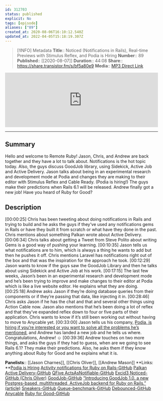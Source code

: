 ```yaml
---
id: 312703
status: published
explicit: No
tags: [episode]
aliases: ["89"]
created_at: 2020-08-06T16:10:12.540Z
updated_at: 2022-04-05T15:18:19.307Z
---
```


> [!INFO] Metadata
> **Title**:: Noticed (Notifications in Rails), Real-time Previews with Stimulus Reflex, and Podia is Hiring
> **Number**:: 89
> **Published**:: [[2020-08-07]]
> **Duration**:: 44:08
> **Share**:: <https://share.transistor.fm/s/bf5a80e9>
> **Media**:: [MP3 Direct Link](https://dts.podtrac.com/redirect.mp3/media.transistor.fm/bf5a80e9/8c4d7bb9.mp3)

<iframe width="100%" height="180" frameborder="no" scrolling="no" seamless src="https://share.transistor.fm/e/bf5a80e9/dark"></iframe>

---

## Summary

Hello and welcome to Remote Ruby! Jason, Chris, and Andrew are back together and they have a lot to talk about. Notifications is the hot topic today. Also, the guys discuss GoodJob library, using Sidekick, Active Job and Active Delivery. Jason talks about being in an experimental research and development mode at Podia and changes they are making to their editor with Stimulus Reflex and Cable Ready. (Podia is hiring!) The guys make their predictions when Rails 6.1 will be released. Andrew finally got a new job! Have you heard of Ruby for Good?

## Description

[00:00:25] Chris has been tweeting about doing notifications in Rails and trying to build and he asks the guys if they’ve used any notifications gems in Rails or have they built it from scratch or what have they done in the past. Chris mentions about something Palkan wrote about Active Delivery.
[00:06:34] Chris talks about getting a Tweet from Steve Polito about writing Gems is a good way of pushing your learning.
[00:10:35] Jason tells us what notifications are to him, which is always a thing he wants to add but then he pushes it off. Chris mentions Laravel has notifications right out of the box and that was the inspiration for the approach he took.
[00:12:29] Jason wants to know if the guys saw the GoodJob Library and then he talks about using Sidekick and Active Job at his work.
[00:17:15] The last few weeks, Jason’s been in an experimental research and development mode and he’s been trying to improve and make changes to their editor at Podia which is like a live website editor. He explains what they are doing.
[00:25:18] Andrew asks Jason if they’re doing database queries from their components or if they’re passing that data, like injecting it in.
[00:28:46] Chris asks Jason if he has the chat and that and several other things using Action Cable now. Jason also mentions that he’s been doing a lot of reflex and that they’ve expanded reflex down to four or five parts of their application. Chris wants to know if it’s still been working out without having to move to Anycable yet.
[00:33:00] Jason tells us his company, [Podia, is hiring if you’re interested or you want to solve all the problems he’s mentioned](https://apply.workable.com/podia/j/6D4A20DE01/), and Andrew has landed a new job and he tells us where. Congratulations, Andrew! ☺
[00:39:36] Andrew touches on two more things, and asks the guys if they had to guess, when are we going to see Rails 6.1? They make their predictions. Also, he asks them if they know anything about Ruby for Good and he explains what it is.

**Panelists**:: [[Jason Charnes]], [[Chris Oliver]], [[Andrew Mason]]
**Links:
**[Podia is Hiring](https://apply.workable.com/podia/j/6D4A20DE01/)
[Activity notifications for Ruby on Rails-GitHub](https://github.com/simukappu/activity_notification)
[Palkan Active Delivery-GitHub](https://github.com/palkan/active_delivery)
[QFive ActsAsNotifiable-GitHub](https://github.com/QFive/acts_as_notifiable)
[Excid3 Noticed-GitHub (Chris Oliver)](https://github.com/excid3/noticed)
[GoodJob-GitHub](https://github.com/bensheldon/good_job)
[“Introducing GoodJob 1.0. a new Postgres-based, multithreaded, ActiveJob backend for Ruby on Rails.” (article)](https://island94.org/2020/07/introducing-goodjob-1-0)
[Sneakers-GitHub](https://github.com/jondot/sneakers)
[Queue-benchmark-GitHub](https://github.com/radiospiel/queue-benchmark)
[Debounced-GitHub](https://github.com/hopsoft/debounced)
[Anycable](https://anycable.io/)
[Ruby for Good-GitHub](https://github.com/rubyforgood)
